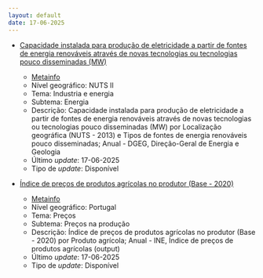 ```yaml
---
layout: default
date: 17-06-2025
---
```

* [Capacidade instalada para produção de eletricidade a partir de fontes de energia renováveis através de novas tecnologias ou tecnologias pouco disseminadas (MW)](https://www.ine.pt/xportal/xmain?xpid=INE&xpgid=ine_indicadores&indOcorrCod=0009716&contexto=bd&selTab=tab2)
  * [Metainfo](https://www.ine.pt/bddXplorer/htdocs/minfo.jsp?var_cd=0009716&lingua=PT)
  * Nível geográfico: NUTS II
  * Tema: Industria e energia
  * Subtema: Energia
  * Descrição: Capacidade instalada para produção de eletricidade a partir de fontes de energia renováveis através de novas tecnologias ou tecnologias pouco disseminadas (MW) por Localização geográfica (NUTS - 2013) e Tipos de fontes de energia renováveis pouco disseminadas; Anual - DGEG, Direção-Geral de Energia e Geologia
  * Último _update_: 17-06-2025
  * Tipo de _update_: Disponível

* [Índice de preços de produtos agrícolas no produtor (Base - 2020)](https://www.ine.pt/xportal/xmain?xpid=INE&xpgid=ine_indicadores&indOcorrCod=0014461&contexto=bd&selTab=tab2)
  * [Metainfo](https://www.ine.pt/bddXplorer/htdocs/minfo.jsp?var_cd=0014461&lingua=PT)
  * Nível geográfico: Portugal
  * Tema: Preços
  * Subtema: Preços na produção
  * Descrição: Índice de preços de produtos agrícolas no produtor (Base - 2020) por Produto agrícola; Anual - INE, Índice de preços de produtos agrícolas (output)
  * Último _update_: 17-06-2025
  * Tipo de _update_: Disponível

